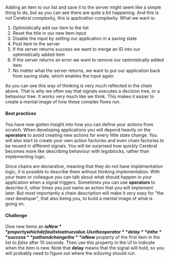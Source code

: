 Adding an item to our list and save it to the server might seem like a simple thing to do, but as you can see there are quite a bit happening. And this is not Cerebral complexity, this is application complexity. What we want is:

1. Optimistically add our item to the list
2. Reset the title in our new item input
3. Disable the input by setting our application in a saving state
4. Post item to the server
5. If the server returns success we want to merge an ID into our optimistically added item
6. If the server returns an error we want to remove our optimistically added item
7. No matter what the server returns, we want to put our application back from saving state, which enables the input again

As you can see this way of thinking is very much reflected in the chain above. That is why we often say that signals executes a decision tree, or a behaviour tree. It works very much like we think. This makes it easier to create a mental image of how these complex flows run.

#### Best practices
You have now gotten insight into how you can define your actions from scratch. When developing applications you will depend heavily on the **operators** to avoid creating new actions for every little state change. You will also start to create your own action factories and even chain factories to be reused in different signals. You will be surprised how quickly Cerebral becomes more like describing behaviour with legoblocks, rather than implementing logic.

Since chains are declarative, meaning that they do not have implementation logic, it is possible to describe them without thinking implementation. With your team or colleague you can talk about what should happen in your application when a signal triggers. Sometimes you can use **operators** to describe it, other times you just name an action that you will implement later. But most importantly a chain description will make it very easy for "the next developer", that also being you, to build a mental image of what is going on.

#### Challenge
Give new items an **$isNew** property which defaults to a true value. Use the operator **delay** in the **success** path and change the **$isNew** property of the first item in the list to *false* after 10 seconds. Then use this property in the UI to indicate when the item is new. Note that **delay** means that the signal will hold, so you will probably need to figure out where the *isSaving* should run.
